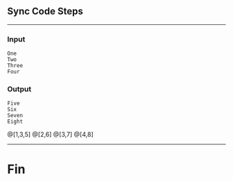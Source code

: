 ## Sync Code Steps

---

### Input

```
One
Two
Three
Four
```

### Output

```
Five
Six
Seven
Eight
```

@[1,3,5]
@[2,6]
@[3,7]
@[4,8]

---

# Fin

